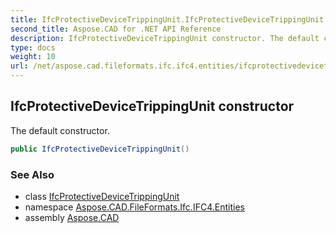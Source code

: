 ```yaml
---
title: IfcProtectiveDeviceTrippingUnit.IfcProtectiveDeviceTrippingUnit
second_title: Aspose.CAD for .NET API Reference
description: IfcProtectiveDeviceTrippingUnit constructor. The default constructor
type: docs
weight: 10
url: /net/aspose.cad.fileformats.ifc.ifc4.entities/ifcprotectivedevicetrippingunit/ifcprotectivedevicetrippingunit/
---
```

## IfcProtectiveDeviceTrippingUnit constructor

The default constructor.

```csharp
public IfcProtectiveDeviceTrippingUnit()
```

### See Also

* class [IfcProtectiveDeviceTrippingUnit](../)
* namespace [Aspose.CAD.FileFormats.Ifc.IFC4.Entities](../../ifcprotectivedevicetrippingunit/)
* assembly [Aspose.CAD](../../../)


